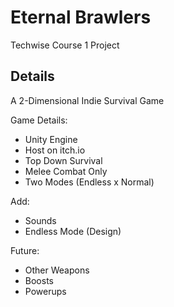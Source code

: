 # Eternal Brawlers

Techwise Course 1 Project

## Details
A 2-Dimensional Indie Survival Game

Game Details:
- Unity Engine
- Host on itch.io
- Top Down Survival
- Melee Combat Only
- Two Modes (Endless x Normal)

Add:
- Sounds
- Endless Mode (Design)

Future:
- Other Weapons
- Boosts
- Powerups
